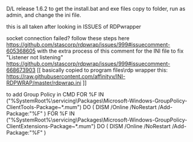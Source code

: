 D/L release 1.6.2 to get the install.bat and exe files
copy to folder, run as admin, and change the ini file.

this is all taken after looking in ISSUES of RDPwrapper

socket connection failed?
follow these steps here
https://github.com/stascorp/rdpwrap/issues/999#issuecomment-605368605
with the extra process of this comment for the INI file to fix "Listener not listening"
https://github.com/stascorp/rdpwrap/issues/999#issuecomment-668673903
[[ basically copied to program files\rdp wrapper this:
https://raw.githubusercontent.com/affinityv/INI-RDPWRAP/master/rdpwrap.ini ]]

to add Group Policy in CMD
FOR %F IN ("%SystemRoot%\servicing\Packages\Microsoft-Windows-GroupPolicy-ClientTools-Package~*.mum") DO ( DISM /Online /NoRestart /Add-Package:"%F" )
FOR %F IN ("%SystemRoot%\servicing\Packages\Microsoft-Windows-GroupPolicy-ClientExtensions-Package~*.mum") DO ( DISM /Online /NoRestart /Add-Package:"%F" )

